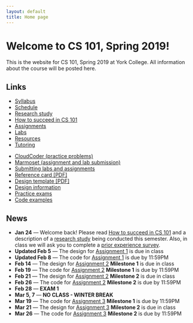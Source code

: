 ```yaml
---
layout: default
title: Home page
---
```


# Welcome to CS 101, Spring 2019!

This is the website for CS 101, Spring 2019 at York College.
All information about the course will be posted here.

## Links

<div class="multicol">
<div>
<ul class="multicol-links">
  <li><a href="syllabus.html">Syllabus</a></li>
  <li><a href="schedule.html">Schedule</a></li>
  <li><a href="study.html">Research study</a></li>
  <li><a href="success.html">How to succeed in CS 101</a></li>
  <li><a href="assign/index.html">Assignments</a></li>
  <li><a href="labs/index.html">Labs</a></li>
  <li><a href="resources.html">Resources</a></li>
  <li><a href="tutoring.html">Tutoring</a></li>
</ul>
</div>
<div>
<ul class="multicol-links">
  <li><a href="https://cs.ycp.edu/cloudcoder">CloudCoder (practice problems)</a></li>
  <li><a href="https://cs.ycp.edu/marmoset">Marmoset (assignment and lab submission)</a></li>
  <li><a href="submitting.html">Submitting labs and assignments</a></li>
  <li><a href="refcard.pdf">Reference card [PDF]</a></li>
  <li><a href="design-template.pdf">Design template [PDF]</a></li>
  <li><a href="design/index.html">Design information</a></li>
  <li><a href="practice/index.html">Practice exams</a></li>
  <li><a href="examples/index.html">Code examples</a></li>
</ul>
</div>
</div>

## News
* **Jan 24** &mdash; Welcome back!  Please read [How to succeed in CS 101](success.html) and a description of a [research study](study.html) being conducted this semester.  Also, in class we will ask you to complete a [prior experience survey](https://goo.gl/forms/zzfjES8HZK9TEthK2).
* **Updated Feb 5** &mdash; The design for [Assignment 1](assign/assign01.html) is due in class
* **Updated Feb 8** &mdash; The code for [Assignment 1](assign/assign01.html) is due by 11:59PM
* **Feb 14** &mdash; The design for [Assignment 2](assign/assign02.html) **Milestone 1** is due in class
* **Feb 19** &mdash; The code for [Assignment 2](assign/assign02.html) **Milestone 1** is due by 11:59PM
* **Feb 21** &mdash; The design for [Assignment 2](assign/assign02.html) **Milestone 2** is due in class
* **Feb 26** &mdash; The code for [Assignment 2](assign/assign02.html) **Milestone 2** is due by 11:59PM
* **Feb 28** &mdash; **EXAM 1**
* **Mar 5, 7** &mdash; **NO CLASS - WINTER BREAK**
* **Mar 19** &mdash; The code for [Assignment 3](assign/assign03.html) **Milestone 1** is due by 11:59PM
* **Mar 21** &mdash; The design for [Assignment 3](assign/assign03.html) **Milestone 2** is due in class
* **Mar 26** &mdash; The code for [Assignment 3](assign/assign03.html) **Milestone 2** is due by 11:59PM



<!--
* **Oct 10** &mdash; The code for [Assignment 3](assign/assign03.html) **Milestone 1** is due by 11:59PM
* **Oct 12** &mdash; The design for [Assignment 3](assign/assign03.html) **Milestone 2** is due in class
* **Oct 18** &mdash; The code for [Assignment 3](assign/assign03.html) **Milestone 2** is due by 11:59PM
* **Oct 24** &mdash; The code for [Assignment 4](assign/assign04.html) is due by 11:59PM
* **Oct 26** &mdash; **EXAM 2**
* **Nov 14** &mdash; [Assignment 5](assign/assign05.html) is due by 11:59PM
* **Nov 21, 23** &mdash; **NO CLASS - THANKSGIVING BREAK**
* **Nov 29** &mdash; The code for [Assignment 6](assign/assign06.html) **Milestone 1** is due by 11:59PM
* **Dec 6** &mdash; The code for [Assignment 6](assign/assign06.html) **Milestone 2** is due by 11:59PM
* **Dec 7** &mdash; **EXAM 3**
-->

<!-- vim:set wrap: -->
<!-- vim:set linebreak: -->
<!-- vim:set nolist: -->
